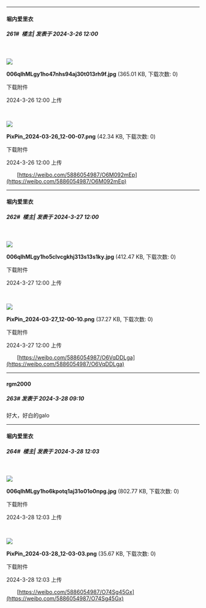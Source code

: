 ﻿
*****

####  堀内爱里衣  
##### 261#         楼主| 发表于 2024-3-26 12:00

       

<img src="https://img.saraba1st.com/forum/202403/26/120028nbvsve43vsx4bezp.jpg" referrerpolicy="no-referrer">

<strong>006qlhMLgy1ho47nhs94aj30t013rh9f.jpg</strong> (365.01 KB, 下载次数: 0)

下载附件

2024-3-26 12:00 上传

       

<img src="https://img.saraba1st.com/forum/202403/26/120028ljzi860j7taqwiwg.png" referrerpolicy="no-referrer">

<strong>PixPin_2024-03-26_12-00-07.png</strong> (42.34 KB, 下载次数: 0)

下载附件

2024-3-26 12:00 上传

       [https://weibo.com/5886054987/O6M092mEp](https://weibo.com/5886054987/O6M092mEp)


*****

####  堀内爱里衣  
##### 262#         楼主| 发表于 2024-3-27 12:00

       

<img src="https://img.saraba1st.com/forum/202403/27/120027dcc90keevp3gpicv.jpg" referrerpolicy="no-referrer">

<strong>006qlhMLgy1ho5clvcgkhj313s13s1ky.jpg</strong> (412.47 KB, 下载次数: 0)

下载附件

2024-3-27 12:00 上传

       

<img src="https://img.saraba1st.com/forum/202403/27/120028s3wzatckkwiwzjwl.png" referrerpolicy="no-referrer">

<strong>PixPin_2024-03-27_12-00-10.png</strong> (37.27 KB, 下载次数: 0)

下载附件

2024-3-27 12:00 上传

       [https://weibo.com/5886054987/O6VqDDLga](https://weibo.com/5886054987/O6VqDDLga)


*****

####  rgm2000  
##### 263#       发表于 2024-3-28 09:10

好大，好白的galo


*****

####  堀内爱里衣  
##### 264#         楼主| 发表于 2024-3-28 12:03

       

<img src="https://img.saraba1st.com/forum/202403/28/120335ebbhkfcwfu9qt6bf.jpg" referrerpolicy="no-referrer">

<strong>006qlhMLgy1ho6kpotq1aj31o01o0npg.jpg</strong> (802.77 KB, 下载次数: 0)

下载附件

2024-3-28 12:03 上传

       

<img src="https://img.saraba1st.com/forum/202403/28/120334s17k27ioj1crqkik.png" referrerpolicy="no-referrer">

<strong>PixPin_2024-03-28_12-03-03.png</strong> (35.67 KB, 下载次数: 0)

下载附件

2024-3-28 12:03 上传

       [https://weibo.com/5886054987/O74Sg45Gx](https://weibo.com/5886054987/O74Sg45Gx)

